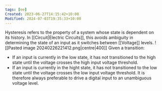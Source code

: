 ```yaml
---
tags: [ee]
Created: 2023-06-27T14:15:42+10:00
Modified: 2024-07-03T19:35:33+10:00
---
```

Hysteresis refers to the property of a system whose state is dependent on its history. In [[Circuit|Electric Circuits]], this avoids ambiguity in determining the state of an input as it switches between [[Voltage]] levels.
![[Pasted image 20240226221412.png|centre|400]]
Given a transition: 
- If an input is currently in the low state, it has not transitioned to the high state until the voltage crosses the high input voltage threshold.
- If an input is currently in the hight state, it has not transitioned to the low state until the voltage crosses the low input voltage threshold.
It is therefore always preferable to drive a digital input to an unambiguous voltage level.